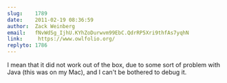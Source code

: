 ```yaml
---
slug:    1789
date:    2011-02-19 08:36:59
author:  Zack Weinberg
email:   fNvWdSg_IjhU.KYhZoDurwvm99EbC.QdrRP5Xri9thfAs7yqhN
link:     https://www.owlfolio.org/
replyto: 1786
---
```


I mean that it did not work out of the box, due to some sort of
problem with Java (this was on my Mac), and I can't be bothered to
debug it.
